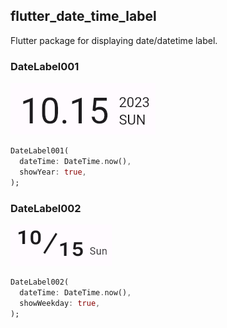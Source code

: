 flutter_date_time_label
-----

Flutter package for displaying date/datetime label.

### DateLabel001

![](doc/date_label_001.png)

```dart
DateLabel001(
  dateTime: DateTime.now(),
  showYear: true,
);
```

### DateLabel002

![](doc/date_label_002.png)

```dart
DateLabel002(
  dateTime: DateTime.now(),
  showWeekday: true,
);
```
